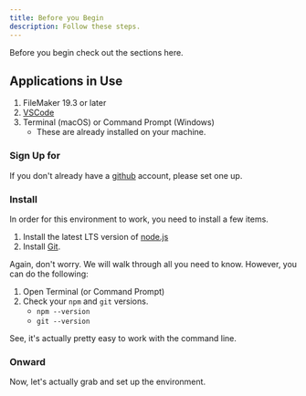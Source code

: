 ```yaml
---
title: Before you Begin
description: Follow these steps.
---
```


Before you begin check out the sections here.

## Applications in Use

1. FileMaker 19.3 or later
2. [VSCode](https://code.visualstudio.com/)
3. Terminal (macOS) or Command Prompt (Windows)
   - These are already installed on your machine.

### Sign Up for

If you don't already have a [github](https://github.com/) account, please set one up.

### Install

In order for this environment to work, you need to install a few items.

1. Install the latest LTS version of [node.js](https://nodejs.org/en/)
2. Install [Git](https://git-scm.com/downloads).

Again, don't worry. We will walk through all you need to know. However, you can do the following:

1. Open Terminal (or Command Prompt)
2. Check your `npm` and `git` versions.
   - `npm --version`
   - `git --version`

See, it's actually pretty easy to work with the command line.

### Onward

Now, let's actually grab and set up the environment.
